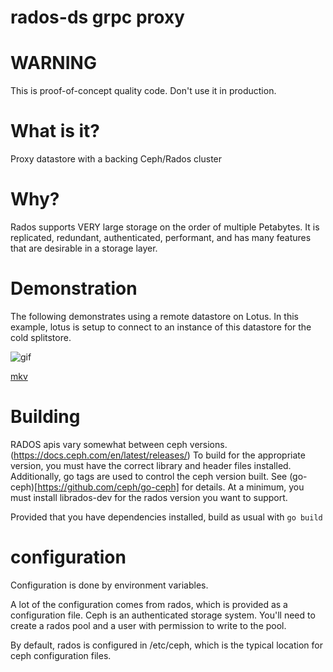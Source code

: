 # rados-ds grpc proxy

# WARNING

This is proof-of-concept quality code.
Don't use it in production.

# What is it?

Proxy datastore with a backing Ceph/Rados cluster

# Why?

Rados supports VERY large storage on the order of multiple Petabytes. It is replicated, redundant,
authenticated, performant, and has many features that are desirable in a storage layer.

# Demonstration

The following demonstrates using a remote datastore on Lotus.
In this example, lotus is setup to connect to an instance of this datastore for the cold splitstore.

![gif](https://gist.github.com/coryschwartz/43e845517bb9b228b005e79ee6490868/raw/6950a27789d17bbd47c19501cae3fc6331ffa282/small.gif)

[mkv](https://gist.github.com/coryschwartz/43e845517bb9b228b005e79ee6490868/raw/773609722c26d90eed24fe9d412426f11e90e593/video.mkv)

# Building

RADOS apis vary somewhat between ceph versions. (https://docs.ceph.com/en/latest/releases/)
To build for the appropriate version, you must have the correct library and header files installed.
Additionally, go tags are used to control the ceph version built. See 
(go-ceph)[https://github.com/ceph/go-ceph] for details. At a minimum, you must install librados-dev 
for the rados version you want to support.

Provided that you have dependencies installed, build as usual with `go build`

# configuration

Configuration is done by environment variables.

A lot of the configuration comes from rados, which is provided as a configuration file. Ceph is an 
authenticated storage system. You'll need to create a rados pool and a user with permission to write 
to the pool. 

By default, rados is configured in /etc/ceph, which is the typical location for ceph configuration 
files.
